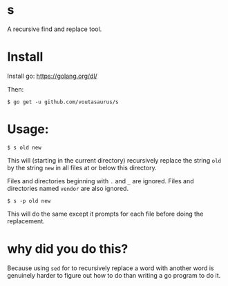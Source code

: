# s

A recursive find and replace tool.

# Install
Install go: https://golang.org/dl/

Then:
```
$ go get -u github.com/voutasaurus/s
```

# Usage:
```
$ s old new
```

This will (starting in the current directory) recursively replace the 
string `old` by the string `new` in all files at or below this directory.

Files and directories beginning with `.` and `_` are ignored. 
Files and directories named `vendor` are also ignored.

```
$ s -p old new
```

This will do the same except it prompts for each file before doing the replacement.

# why did you do this?

Because using `sed` for to recursively replace a word with another word is genuinely harder to figure out how to do than writing a go program to do it.
